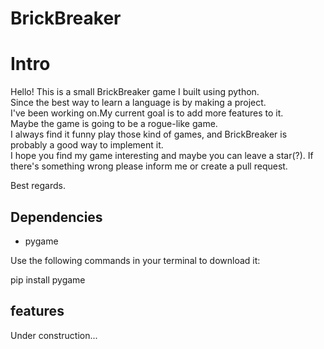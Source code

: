 # BrickBreaker

# Intro

Hello! This is a small BrickBreaker game I built using python.   
Since the best way to learn a language is by making a project.  
I've been working on.My current goal is to add more features to it.  
Maybe the game is going to be a rogue-like game.  
I always find it funny play those kind of games, and BrickBreaker is probably a good way to implement it.  
I hope you find my game interesting and maybe you can leave a star(?). If there's something wrong please inform me or create a pull request.  

Best regards.

## Dependencies

- pygame


Use the following commands in your terminal to download it:

pip install pygame

## features

Under construction...


